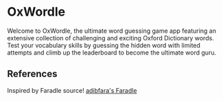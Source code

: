 # OxWordle

Welcome to OxWordle, the ultimate word guessing game app featuring an extensive collection of challenging and exciting Oxford Dictionary words. Test your vocabulary skills by guessing the hidden word with limited attempts and climb up the leaderboard to become the ultimate word guru.

## References
Inspired by Faradle source!
[adibfara's Faradle](https://github.com/adibfara/Faradle)